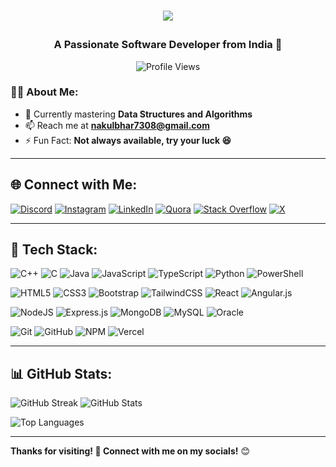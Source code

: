 <h1 align="center">
  <p align="center">
   <a href="https://git.io/typing-svg" target="_blank">
     <img src="https://readme-typing-svg.herokuapp.com?size=30&color=000000&lines=;My+self+Nakul+Bhar;Welcome+to+my+GitHub;I'm+a+Competitive+Programmer&font=bold;">
  </a>
</p>

<h3 align="center">A Passionate Software Developer from India 🚀</h3>

<p align="center"> 
  <img src="https://komarev.com/ghpvc/?username=nakkkkkul0130&label=Profile%20views&color=0e75b6&style=flat" alt="Profile Views" /> 
</p>

### 👨‍💻 About Me:
- 🌱 Currently mastering **Data Structures and Algorithms**
- 📫 Reach me at **nakulbhar7308@gmail.com**
- ⚡ Fun Fact: **Not always available, try your luck 😆**

---

## 🌐 Connect with Me:
[![Discord](https://img.shields.io/badge/Discord-%237289DA.svg?logo=discord&logoColor=white)](https://discord.gg/WP4keGMBDt)
[![Instagram](https://img.shields.io/badge/Instagram-%23E4405F.svg?logo=Instagram&logoColor=white)](https://instagram.com/nakul_bhar0130)
[![LinkedIn](https://img.shields.io/badge/LinkedIn-%230077B5.svg?logo=linkedin&logoColor=white)](https://linkedin.com/in/nakul-bhar0130)
[![Quora](https://img.shields.io/badge/Quora-%23B92B27.svg?logo=Quora&logoColor=white)](https://quora.com/profile/nakul-248)
[![Stack Overflow](https://img.shields.io/badge/-Stackoverflow-FE7A16?logo=stack-overflow&logoColor=white)](https://stackoverflow.com/users/20837126)
[![X](https://img.shields.io/badge/X-black.svg?logo=X&logoColor=white)](https://x.com/Nakulbhar001)

---

## 🚀 Tech Stack:

![C++](https://img.shields.io/badge/c++-%2300599C.svg?style=for-the-badge&logo=c%2B%2B&logoColor=white) 
![C](https://img.shields.io/badge/c-%2300599C.svg?style=for-the-badge&logo=c&logoColor=white)
![Java](https://img.shields.io/badge/java-%23ED8B00.svg?style=for-the-badge&logo=openjdk&logoColor=white)
![JavaScript](https://img.shields.io/badge/javascript-%23323330.svg?style=for-the-badge&logo=javascript&logoColor=%23F7DF1E) 
![TypeScript](https://img.shields.io/badge/typescript-%23007ACC.svg?style=for-the-badge&logo=typescript&logoColor=white)
![Python](https://img.shields.io/badge/python-3670A0?style=for-the-badge&logo=python&logoColor=ffdd54) 
![PowerShell](https://img.shields.io/badge/PowerShell-%235391FE.svg?style=for-the-badge&logo=powershell&logoColor=white)

![HTML5](https://img.shields.io/badge/html5-%23E34F26.svg?style=for-the-badge&logo=html5&logoColor=white) 
![CSS3](https://img.shields.io/badge/css3-%231572B6.svg?style=for-the-badge&logo=css3&logoColor=white)
![Bootstrap](https://img.shields.io/badge/bootstrap-%238511FA.svg?style=for-the-badge&logo=bootstrap&logoColor=white) 
![TailwindCSS](https://img.shields.io/badge/tailwindcss-%2338B2AC.svg?style=for-the-badge&logo=tailwind-css&logoColor=white) 
![React](https://img.shields.io/badge/react-%2320232a.svg?style=for-the-badge&logo=react&logoColor=%2361DAFB)
![Angular.js](https://img.shields.io/badge/angular.js-%23E23237.svg?style=for-the-badge&logo=angularjs&logoColor=white)

![NodeJS](https://img.shields.io/badge/node.js-6DA55F?style=for-the-badge&logo=node.js&logoColor=white) 
![Express.js](https://img.shields.io/badge/express.js-%23404d59.svg?style=for-the-badge&logo=express&logoColor=%2361DAFB) 
![MongoDB](https://img.shields.io/badge/MongoDB-%234ea94b.svg?style=for-the-badge&logo=mongodb&logoColor=white) 
![MySQL](https://img.shields.io/badge/mysql-4479A1.svg?style=for-the-badge&logo=mysql&logoColor=white) 
![Oracle](https://img.shields.io/badge/Oracle-F80000?style=for-the-badge&logo=oracle&logoColor=white)

![Git](https://img.shields.io/badge/git-%23F05033.svg?style=for-the-badge&logo=git&logoColor=white) 
![GitHub](https://img.shields.io/badge/github-%23121011.svg?style=for-the-badge&logo=github&logoColor=white) 
![NPM](https://img.shields.io/badge/NPM-%23CB3837.svg?style=for-the-badge&logo=npm&logoColor=white)
![Vercel](https://img.shields.io/badge/vercel-%23000000.svg?style=for-the-badge&logo=vercel&logoColor=white)

---

## 📊 GitHub Stats:

<p align="left">
  <img src="https://github-readme-streak-stats.herokuapp.com/?user=Nakkkkkul0130&theme=dark&hide_border=false" alt="GitHub Streak" />
  <img src="https://github-readme-stats.vercel.app/api?username=Nakkkkkul0130&theme=dark&hide_border=false&include_all_commits=false&count_private=false" alt="GitHub Stats" />
</p>

<p align="left">
  <img src="https://github-readme-stats.vercel.app/api/top-langs/?username=Nakkkkkul0130&theme=dark&hide_border=false&layout=compact" alt="Top Languages" />
</p>


---

**Thanks for visiting! 🚀 Connect with me on my socials!** 😊
